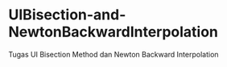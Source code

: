 # UIBisection-and-NewtonBackwardInterpolation
Tugas UI Bisection Method dan Newton Backward Interpolation
